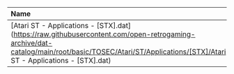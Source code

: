|Name|Size|
|:---|---:|
|[Atari ST - Applications - [STX].dat](https://raw.githubusercontent.com/open-retrogaming-archive/dat-catalog/main/root/basic/TOSEC/Atari/ST/Applications/[STX]/Atari ST - Applications - [STX].dat)|13776|
